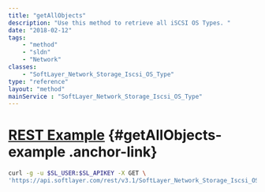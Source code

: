 ```yaml
---
title: "getAllObjects"
description: "Use this method to retrieve all iSCSI OS Types. "
date: "2018-02-12"
tags:
    - "method"
    - "sldn"
    - "Network"
classes:
    - "SoftLayer_Network_Storage_Iscsi_OS_Type"
type: "reference"
layout: "method"
mainService : "SoftLayer_Network_Storage_Iscsi_OS_Type"
---
```


# [REST Example](#getAllObjects-example) <a href="/article/rest/"><i class="fas fa-question"></i></a> {#getAllObjects-example .anchor-link} 
```bash
curl -g -u $SL_USER:$SL_APIKEY -X GET \
'https://api.softlayer.com/rest/v3.1/SoftLayer_Network_Storage_Iscsi_OS_Type/getAllObjects'
```
